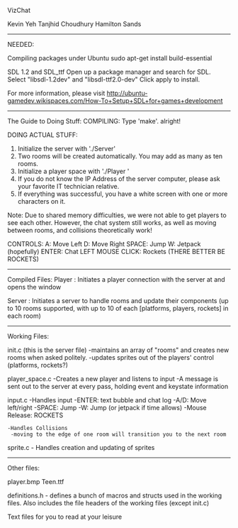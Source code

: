 VizChat

Kevin Yeh
Tanjhid Choudhury
Hamilton Sands

------------------------------------

NEEDED:

Compiling packages under Ubuntu
  sudo apt-get install build-essential

SDL 1.2 and SDL_ttf
  Open up a package manager and search for SDL.
  Select "libsdl-1.2dev" and "libsdl-ttf2.0-dev"
  Click apply to install.

For more information, please visit 
http://ubuntu-gamedev.wikispaces.com/How-To+Setup+SDL+for+games+development 

------------------------------------

The Guide to Doing Stuff:
COMPILING:
  Type 'make'. alright!
  
DOING ACTUAL STUFF:
  1) Initialize the server with './Server'
  2) Two rooms will be created automatically. You may add as many as ten rooms.
  3) Initialize a player space with './Player <IP Address of server computer>'
  4) If you do not know the IP Address of the server computer, please ask your favorite IT technician relative.
  5) If everything was successful, you have a white screen with one or more characters on it. 

Note: Due to shared memory difficulties, we were not able to get players to see each other. However, the chat system still works, as well as moving between rooms, and collisions theoretically work!
  
CONTROLS:
  A: Move Left
  D: Move Right
  SPACE: Jump
  W: Jetpack (hopefully)
  ENTER: Chat
  LEFT MOUSE CLICK: Rockets (THERE BETTER BE ROCKETS)

------------------------------------

Compiled Files:
  Player <IP Address> : Initiates a player connection with the server at <IP Address> and opens the window

  Server : Initiates a server to handle rooms and update their components 
           (up to 10 rooms supported, with up to 10 of each [platforms, players, rockets] in each room)

------------------------------------

Working Files:

init.c (this is the server file)
    -maintains an array of "rooms" and creates new rooms when asked politely.
    -updates sprites out of the players' control (platforms, rockets?)

player_space.c
    -Creates a new player and listens to input
    -A message is sent out to the server at every pass, holding event and keystate information

input.c
    -Handles input
     -ENTER: text bubble and chat log
     -A/D: Move left/right
     -SPACE: Jump
     -W: Jump (or jetpack if time allows)
     -Mouse Release: ROCKETS

    -Handles Collisions
     -moving to the edge of one room will transition you to the next room

sprite.c
    - Handles creation and updating of sprites
    
------------------------------------

Other files:

player.bmp
Teen.ttf

definitions.h - defines a bunch of macros and structs used in the working files. Also includes the file headers of the working files (except init.c)

Text files for you to read at your leisure
